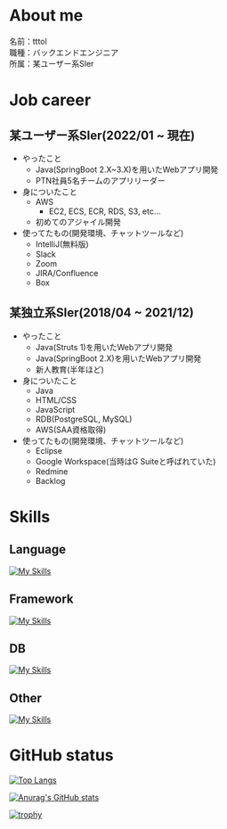# About me
名前：tttol  
職種：バックエンドエンジニア  
所属：某ユーザー系SIer  

# Job career
## 某ユーザー系SIer(2022/01 ~ 現在)
- やったこと
  - Java(SpringBoot 2.X~3.X)を用いたWebアプリ開発
  - PTN社員5名チームのアプリリーダー
- 身についたこと
  - AWS
    - EC2, ECS, ECR, RDS, S3, etc...
  - 初めてのアジャイル開発
- 使ってたもの(開発環境、チャットツールなど)
  - IntelliJ(無料版)
  - Slack
  - Zoom
  - JIRA/Confluence
  - Box

## 某独立系SIer(2018/04 ~ 2021/12)
- やったこと
  - Java(Struts 1)を用いたWebアプリ開発
  - Java(SpringBoot 2.X)を用いたWebアプリ開発
  - 新人教育(半年ほど)
- 身についたこと
  - Java
  - HTML/CSS
  - JavaScript
  - RDB(PostgreSQL, MySQL)
  - AWS(SAA資格取得)
- 使ってたもの(開発環境、チャットツールなど)
  - Eclipse
  - Google Workspace(当時はG Suiteと呼ばれていた)
  - Redmine
  - Backlog

# Skills
## Language
[![My Skills](https://skillicons.dev/icons?i=java,js,html,css)](https://skillicons.dev)  
## Framework
[![My Skills](https://skillicons.dev/icons?i=spring,jquery)](https://skillicons.dev)  
## DB
[![My Skills](https://skillicons.dev/icons?i=mysql,postgres)](https://skillicons.dev)
## Other
[![My Skills](https://skillicons.dev/icons?i=aws,docker,gradle,idea)](https://skillicons.dev)

# GitHub status
[![Top Langs](https://github-readme-stats.vercel.app/api/top-langs/?username=tttol&layout=compact&theme=tokyonight)](https://github.com/anuraghazra/github-readme-stats)

[![Anurag's GitHub stats](https://github-readme-stats.vercel.app/api?username=tttol&count_private=true&show_icons=true&theme=tokyonight)](https://github.com/anuraghazra/github-readme-stats)

[![trophy](https://github-profile-trophy.vercel.app/?username=tttol&theme=onedark)](https://github.com/ryo-ma/github-profile-trophy)


<!--
参考：
https://zenn.dev/chot/articles/3421ec6f622f82
https://skillicons.dev/
https://github.com/anuraghazra/github-readme-stats
https://github.com/ryo-ma/github-profile-trophy

Rank	Description
SSS, SS, S	You are at a hard to reach rank. You can brag.
AAA, AA, A	You will reach this rank if you do your best. Let's aim here first.
B, C	You are currently making good progress. Let's aim a bit higher.
UNKNOWN	You have not taken action yet. Let's act first.
SECRET	This rank is very rare. The trophy will not be displayed until certain conditions are met.
-->
